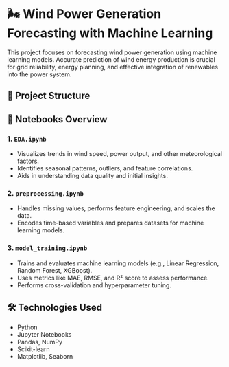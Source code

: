 # 🌬️ Wind Power Generation Forecasting with Machine Learning

This project focuses on forecasting wind power generation using machine learning models. Accurate prediction of wind energy production is crucial for grid reliability, energy planning, and effective integration of renewables into the power system.

## 📁 Project Structure

## 📘 Notebooks Overview

### 1. `EDA.ipynb`
- Visualizes trends in wind speed, power output, and other meteorological factors.
- Identifies seasonal patterns, outliers, and feature correlations.
- Aids in understanding data quality and initial insights.

### 2. `preprocessing.ipynb`
- Handles missing values, performs feature engineering, and scales the data.
- Encodes time-based variables and prepares datasets for machine learning models.

### 3. `model_training.ipynb`
- Trains and evaluates machine learning models (e.g., Linear Regression, Random Forest, XGBoost).
- Uses metrics like MAE, RMSE, and R² score to assess performance.
- Performs cross-validation and hyperparameter tuning.

## 🛠️ Technologies Used

- Python
- Jupyter Notebooks
- Pandas, NumPy
- Scikit-learn
- Matplotlib, Seaborn

